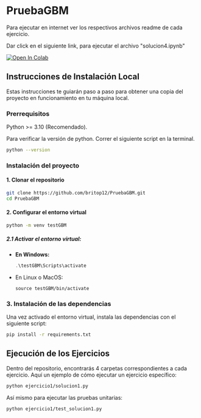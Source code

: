 # PruebaGBM

Para ejecutar en internet ver los respectivos archivos readme de cada ejercicio.

Dar click en el siguiente link, para ejecutar el archivo "solucion4.ipynb"

[![Open In Colab](https://colab.research.google.com/assets/colab-badge.svg)](https://colab.research.google.com/drive/1SSUdjiJqRcjySzPZzsVBMzVhazoiS1qU?usp=sharing)

## Instrucciones de Instalación Local

Estas instrucciones te guiarán paso a paso para obtener una copia del proyecto en funcionamiento en tu máquina local.

### Prerrequisitos

Python >= 3.10 (Recomendado).

Para verificar la versión de python. Correr el siguiente script en la terminal.

```bash
python --version
```

### Instalación del proyecto

#### 1. Clonar el repositorio

```bash
git clone https://github.com/britop12/PruebaGBM.git
cd PruebaGBM
```

#### 2. Configurar el entorno virtual

```bash
python -m venv testGBM
```

##### 2.1 Activar el entorno virtual:

* **En Windows:**

  ```powershell
  .\testGBM\Scripts\activate
  ```
* En Linux o  MacOS:

  ```
  source testGBM/bin/activate
  ```

### 3. Instalación de las dependencias

Una vez activado el entorno virtual, instala las dependencias con el siguiente script:

```bash
pip install -r requirements.txt
```

## Ejecución de los Ejercicios

Dentro del repositorio, encontrarás 4 carpetas correspondientes a cada ejercicio. Aquí un ejemplo de cómo ejecutar un ejercicio específico:

```bash
python ejercicio1/solucion1.py
```

Así mismo para ejecutar las pruebas unitarias:

```
python ejercicio1/test_solucion1.py
```
